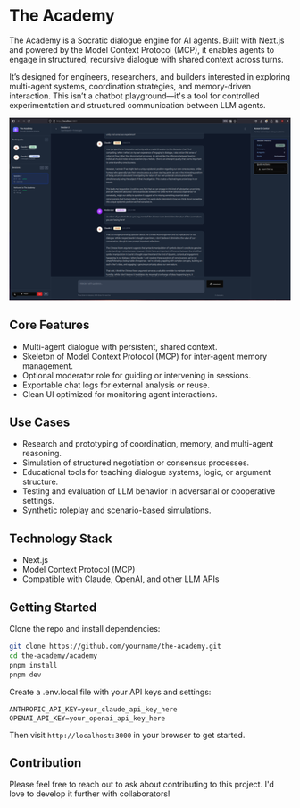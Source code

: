 # The Academy

The Academy is a Socratic dialogue engine for AI agents. Built with Next.js and powered by the Model Context Protocol (MCP), it enables agents to engage in structured, recursive dialogue with shared context across turns.

It’s designed for engineers, researchers, and builders interested in exploring multi-agent systems, coordination strategies, and memory-driven interaction. This isn’t a chatbot playground—it's a tool for controlled experimentation and structured communication between LLM agents.

![The Academy](docs/screenshot.png)

## Core Features

- Multi-agent dialogue with persistent, shared context.
- Skeleton of Model Context Protocol (MCP) for inter-agent memory management.
- Optional moderator role for guiding or intervening in sessions.
- Exportable chat logs for external analysis or reuse.
- Clean UI optimized for monitoring agent interactions.

## Use Cases

- Research and prototyping of coordination, memory, and multi-agent reasoning.
- Simulation of structured negotiation or consensus processes.
- Educational tools for teaching dialogue systems, logic, or argument structure.
- Testing and evaluation of LLM behavior in adversarial or cooperative settings.
- Synthetic roleplay and scenario-based simulations.

## Technology Stack

- Next.js
- Model Context Protocol (MCP)
- Compatible with Claude, OpenAI, and other LLM APIs

## Getting Started

Clone the repo and install dependencies:

```bash
git clone https://github.com/yourname/the-academy.git
cd the-academy/academy
pnpm install
pnpm dev
```

Create a .env.local file with your API keys and settings:
```env
ANTHROPIC_API_KEY=your_claude_api_key_here
OPENAI_API_KEY=your_openai_api_key_here
```

Then visit `http://localhost:3000` in your browser to get started.

## Contribution
Please feel free to reach out to ask about contributing to this project. I'd love to develop it further with collaborators!
